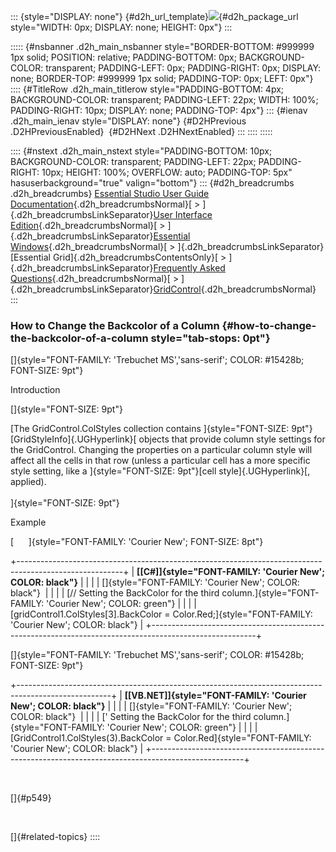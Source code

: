 ::: {style="DISPLAY: none"}
[](ms-xhelp:///?Id=d2h_url_template){#d2h_url_template}![](!package_url!){#d2h_package_url style="WIDTH: 0px; DISPLAY: none; HEIGHT: 0px"}
:::

::::: {#nsbanner .d2h_main_nsbanner style="BORDER-BOTTOM: #999999 1px solid; POSITION: relative; PADDING-BOTTOM: 0px; BACKGROUND-COLOR: transparent; PADDING-LEFT: 0px; PADDING-RIGHT: 0px; DISPLAY: none; BORDER-TOP: #999999 1px solid; PADDING-TOP: 0px; LEFT: 0px"}
:::: {#TitleRow .d2h_main_titlerow style="PADDING-BOTTOM: 4px; BACKGROUND-COLOR: transparent; PADDING-LEFT: 22px; WIDTH: 100%; PADDING-RIGHT: 10px; DISPLAY: none; PADDING-TOP: 4px"}
::: {#ienav .d2h_main_ienav style="DISPLAY: none"}
[](ms-xhelp:///?Id=a1a6af8b-fc27-46d3-b740-5898c976ff34){#D2HPrevious .D2HPreviousEnabled}  [](ms-xhelp:///?Id=14a00a21-7ef8-418c-ba32-d6d1d817f4ab){#D2HNext .D2HNextEnabled}
:::
::::
:::::

:::: {#nstext .d2h_main_nstext style="PADDING-BOTTOM: 10px; BACKGROUND-COLOR: transparent; PADDING-LEFT: 22px; PADDING-RIGHT: 10px; HEIGHT: 100%; OVERFLOW: auto; PADDING-TOP: 5px" hasuserbackground="true" valign="bottom"}
::: {#d2h_breadcrumbs .d2h_breadcrumbs}
[Essential Studio User Guide Documentation](ms-xhelp:///?Id=12457748-09e3-4d74-a240-8e049cedf030){.d2h_breadcrumbsNormal}[ \> ]{.d2h_breadcrumbsLinkSeparator}[User Interface Edition](ms-xhelp:///?Id=c29296b7-531c-413b-a0ec-488ca1f7f669){.d2h_breadcrumbsNormal}[ \> ]{.d2h_breadcrumbsLinkSeparator}[Essential Windows](ms-xhelp:///?Id=e60759d8-47a4-4570-9d7a-16a68d63f2ea){.d2h_breadcrumbsNormal}[ \> ]{.d2h_breadcrumbsLinkSeparator}[Essential Grid]{.d2h_breadcrumbsContentsOnly}[ \> ]{.d2h_breadcrumbsLinkSeparator}[Frequently Asked Questions](ms-xhelp:///?Id=28ff22ed-2523-4bf9-8f6c-4d94f7bcabcc){.d2h_breadcrumbsNormal}[ \> ]{.d2h_breadcrumbsLinkSeparator}[GridControl](ms-xhelp:///?Id=89bf6d1f-a0f2-4d1f-add6-545cce1c52f0){.d2h_breadcrumbsNormal}
:::

### How to Change the Backcolor of a Column {#how-to-change-the-backcolor-of-a-column style="tab-stops: 0pt"}

[]{style="FONT-FAMILY: 'Trebuchet MS','sans-serif'; COLOR: #15428b; FONT-SIZE: 9pt"} 

Introduction

[]{style="FONT-SIZE: 9pt"} 

[The GridControl.ColStyles collection contains ]{style="FONT-SIZE: 9pt"}[GridStyleInfo]{.UGHyperlink}[ objects that provide column style settings for the GridControl. Changing the properties on a particular column style will affect all the cells in that row (unless a particular cell has a more specific style setting, like a ]{style="FONT-SIZE: 9pt"}[cell style]{.UGHyperlink}[, applied).\
\
]{style="FONT-SIZE: 9pt"}

Example

[      ]{style="FONT-FAMILY: 'Courier New'; FONT-SIZE: 8pt"}

+--------------------------------------------------------------------------------------------------------+
| **[\[C#\]]{style="FONT-FAMILY: 'Courier New'; COLOR: black"}**                                         |
|                                                                                                        |
| []{style="FONT-FAMILY: 'Courier New'; COLOR: black"}                                                   |
|                                                                                                        |
| [// Setting the BackColor for the third column.]{style="FONT-FAMILY: 'Courier New'; COLOR: green"}     |
|                                                                                                        |
| [gridControl1.ColStyles\[3\].BackColor = Color.Red;]{style="FONT-FAMILY: 'Courier New'; COLOR: black"} |
+--------------------------------------------------------------------------------------------------------+

[]{style="FONT-FAMILY: 'Trebuchet MS','sans-serif'; COLOR: #15428b; FONT-SIZE: 9pt"} 

+-----------------------------------------------------------------------------------------------------+
| **[\[VB.NET\]]{style="FONT-FAMILY: 'Courier New'; COLOR: black"}**                                  |
|                                                                                                     |
| []{style="FONT-FAMILY: 'Courier New'; COLOR: black"}                                                |
|                                                                                                     |
| [\' Setting the BackColor for the third column.]{style="FONT-FAMILY: 'Courier New'; COLOR: green"}  |
|                                                                                                     |
| [GridControl1.ColStyles(3).BackColor = Color.Red]{style="FONT-FAMILY: 'Courier New'; COLOR: black"} |
+-----------------------------------------------------------------------------------------------------+

 

[]{#p549} 

 

[]{#related-topics}
::::
